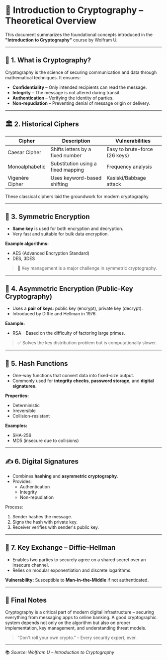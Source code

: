 # 🔐 Introduction to Cryptography – Theoretical Overview

This document summarizes the foundational concepts introduced in the **"Introduction to Cryptography"** course by Wolfram U.

---

## 📘 1. What is Cryptography?

Cryptography is the science of securing communication and data through mathematical techniques. It ensures:

- **Confidentiality** – Only intended recipients can read the message.
- **Integrity** – The message is not altered during transit.
- **Authentication** – Verifying the identity of parties.
- **Non-repudiation** – Preventing denial of message origin or delivery.

---

## 🏛️ 2. Historical Ciphers

| Cipher            | Description                              | Vulnerabilities                 |
|------------------|------------------------------------------|----------------------------------|
| Caesar Cipher     | Shifts letters by a fixed number         | Easy to brute-force (26 keys)   |
| Monoalphabetic    | Substitution using a fixed mapping       | Frequency analysis               |
| Vigenère Cipher   | Uses keyword-based shifting              | Kasiski/Babbage attack          |

These classical ciphers laid the groundwork for modern cryptography.

---

## 🔑 3. Symmetric Encryption

- **Same key** is used for both encryption and decryption.
- Very fast and suitable for bulk data encryption.

**Example algorithms:**
- AES (Advanced Encryption Standard)
- DES, 3DES

> 🧠 Key management is a major challenge in symmetric cryptography.

---

## 🧾 4. Asymmetric Encryption (Public-Key Cryptography)

- Uses a **pair of keys**: public key (encrypt), private key (decrypt).
- Introduced by Diffie and Hellman in 1976.

**Example:**
- RSA – Based on the difficulty of factoring large primes.

> ✅ Solves the key distribution problem but is computationally slower.

---

## 🧮 5. Hash Functions

- One-way functions that convert data into fixed-size output.
- Commonly used for **integrity checks**, **password storage**, and **digital signatures**.

**Properties:**
- Deterministic
- Irreversible
- Collision-resistant

**Examples:**
- SHA-256
- MD5 (insecure due to collisions)

---

## ✍️ 6. Digital Signatures

- Combines **hashing** and **asymmetric cryptography**.
- Provides:
  - Authentication
  - Integrity
  - Non-repudiation

Process:
1. Sender hashes the message.
2. Signs the hash with private key.
3. Receiver verifies with sender's public key.

---

## 🤝 7. Key Exchange – Diffie–Hellman

- Enables two parties to securely agree on a shared secret over an insecure channel.
- Relies on modular exponentiation and discrete logarithms.

**Vulnerability:** Susceptible to **Man-in-the-Middle** if not authenticated.

---

## 📌 Final Notes

Cryptography is a critical part of modern digital infrastructure – securing everything from messaging apps to online banking. A good cryptographic system depends not only on the algorithm but also on proper implementation, key management, and understanding threat models.

> “Don't roll your own crypto.” – Every security expert, ever.

---

📚 *Source: Wolfram U – Introduction to Cryptography*
